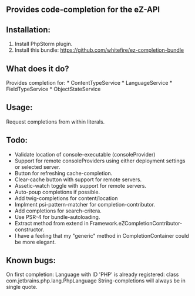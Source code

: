 Provides code-completion for the eZ-API
---------------------------------------

Installation:
-------------
1. Install PhpStorm plugin.
2. Install this bundle: https://github.com/whitefire/ez-completion-bundle

What does it do?
----------------
Provides completion for:
    * ContentTypeService
    * LanguageService
    * FieldTypeService
    * ObjectStateService

Usage:
------

Request completions from within literals.

Todo:
-----
* Validate location of console-executable (consoleProvider)
* Support for remote consoleProviders using either deployment settings or selected server.
* Button for refreshing cache-completion.
* Clear-cache button with support for remote servers.
* Assetic-watch toggle with support for remote servers.
* Auto-poup completions if possible.
* Add twig-completions for content/location
* Implment psi-pattern-matcher for completion-contributor.
* Add completions for search-critera.
* Use PSR-4 for bundle-autoloading.
* Extract method from extend in Framework.eZCompletionContributor-constructor.
* I have a feeling that my "generic" method in CompletionContainer could be more elegant.

Known bugs:
----------
On first completion: Language with ID 'PHP' is already registered: class com.jetbrains.php.lang.PhpLanguage
String-completions will always be in single quote.
